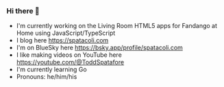 ### Hi there 👋

-  I'm currently working on the Living Room HTML5 apps for Fandango at Home using JavaScript/TypeScript
-  I blog here https://spatacoli.com
-  I'm on BlueSky here https://bsky.app/profile/spatacoli.com
-  I like making videos on YouTube here https://youtube.com/@ToddSpatafore
-  I'm currently learning Go
-  Pronouns: he/him/his
